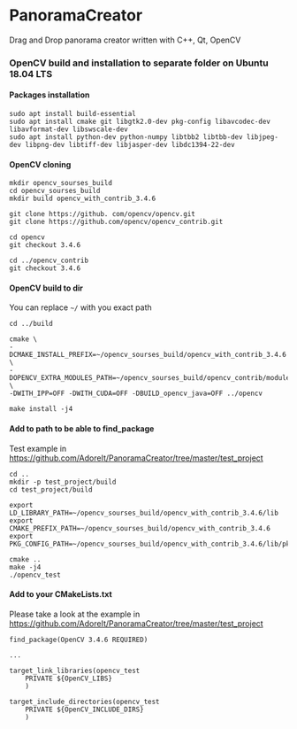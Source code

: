 # PanoramaCreator
Drag and Drop panorama creator written with C++, Qt, OpenCV 

### OpenCV build and installation to separate folder on Ubuntu 18.04 LTS

#### Packages installation

```
sudo apt install build-essential
sudo apt install cmake git libgtk2.0-dev pkg-config libavcodec-dev libavformat-dev libswscale-dev
sudo apt install python-dev python-numpy libtbb2 libtbb-dev libjpeg-dev libpng-dev libtiff-dev libjasper-dev libdc1394-22-dev
```

#### OpenCV cloning
```
mkdir opencv_sourses_build
cd opencv_sourses_build
mkdir build opencv_with_contrib_3.4.6

git clone https://github. com/opencv/opencv.git
git clone https://github.com/opencv/opencv_contrib.git

cd opencv
git checkout 3.4.6

cd ../opencv_contrib
git checkout 3.4.6
```

#### OpenCV build to dir

You can replace `~/` with you exact path
```
cd ../build

cmake \
-DCMAKE_INSTALL_PREFIX=~/opencv_sourses_build/opencv_with_contrib_3.4.6 \
-DOPENCV_EXTRA_MODULES_PATH=~/opencv_sourses_build/opencv_contrib/modules \
-DWITH_IPP=OFF -DWITH_CUDA=OFF -DBUILD_opencv_java=OFF ../opencv

make install -j4
```

#### Add to path to be able to find_package
Test example in https://github.com/AdoreIt/PanoramaCreator/tree/master/test_project
```
cd ..
mkdir -p test_project/build
cd test_project/build

export LD_LIBRARY_PATH=~/opencv_sourses_build/opencv_with_contrib_3.4.6/lib
export CMAKE_PREFIX_PATH=~/opencv_sourses_build/opencv_with_contrib_3.4.6
export PKG_CONFIG_PATH=~/opencv_sourses_build/opencv_with_contrib_3.4.6/lib/pkgconfig

cmake ..
make -j4
./opencv_test
```

#### Add to your CMakeLists.txt
Please take a look at the example in https://github.com/AdoreIt/PanoramaCreator/tree/master/test_project
```
find_package(OpenCV 3.4.6 REQUIRED)

...

target_link_libraries(opencv_test
	PRIVATE ${OpenCV_LIBS}
	)

target_include_directories(opencv_test
	PRIVATE ${OpenCV_INCLUDE_DIRS}
	)
```

